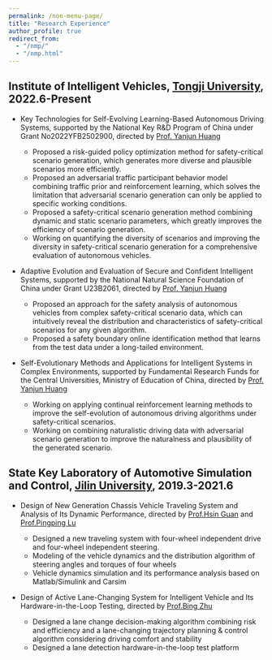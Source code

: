 ```yaml
---
permalink: /non-menu-page/
title: "Research Experience"
author_profile: true
redirect_from: 
  - "/nmp/"
  - "/nmp.html"
---
```


## Institute of Intelligent Vehicles, [Tongji University](https://www.tongji.edu.cn/eng/), 2022.6-Present
* Key Technologies for Self-Evolving Learning-Based Autonomous Driving Systems, supported by the National Key R&D Program of China under Grant No2022YFB2502900, directed by [Prof. Yanjun Huang](https://www.researchgate.net/profile/Yanjun-Huang-4)
  * Proposed a risk-guided policy optimization method for safety-critical scenario generation, which generates more diverse and plausible scenarios more efficiently.
  * Proposed an adversarial traffic participant behavior model combining traffic prior and reinforcement learning, which solves the limitation that adversarial scenario generation can only be applied to specific working conditions.
  * Proposed a safety-critical scenario generation method combining dynamic and static scenario parameters, which greatly improves the efficiency of scenario generation.
  * Working on quantifying the diversity of scenarios and improving the diversity in safety-critical scenario generation for a comprehensive evaluation of autonomous vehicles.

* Adaptive Evolution and Evaluation of Secure and Confident Intelligent Systems, supported by the National Natural Science Foundation of China under Grant U23B2061, directed by [Prof. Yanjun Huang](https://www.researchgate.net/profile/Yanjun-Huang-4)
  * Proposed an approach for the safety analysis of autonomous vehicles from complex safety-critical scenario data, which can intuitively reveal the distribution and characteristics of safety-critical scenarios for any given algorithm.
  * Proposed a safety boundary online identification method that learns from the test data under a long-tailed environment.


* Self-Evolutionary Methods and Applications for Intelligent Systems in Complex Environments, supported by Fundamental Research Funds for the Central Universities, Ministry of Education of China, directed by [Prof. Yanjun Huang](https://www.researchgate.net/profile/Yanjun-Huang-4)
  * Working on applying continual reinforcement learning methods to improve the self-evolution of autonomous driving algorithms under safety-critical scenarios.
  * Working on combining naturalistic driving data with adversarial scenario generation to improve the naturalness and plausibility of the generated scenario.

## State Key Laboratory of Automotive Simulation and Control, [Jilin University](https://www.jlu.edu.cn/#), 2019.3-2021.6
* Design of New Generation Chassis Vehicle Traveling System and Analysis of Its Dynamic Performance, directed by [Prof.Hsin Guan](http://auto.jlu.edu.cn/info/1306/1784.htm) and [Prof.Pingping Lu](http://auto.jlu.edu.cn/info/1318/3892.htm)
  * Designed a new traveling system with four-wheel independent drive and four-wheel independent steering.
  * Modeling of the vehicle dynamics and the distribution algorithm of steering angles and torques of four wheels
  * Vehicle dynamics simulation and its performance analysis based on Matlab/Simulink and Carsim
 
* Design of Active Lane-Changing System for Intelligent Vehicle and Its Hardware-in-the-Loop Testing, directed by [Prof.Bing Zhu](http://auto.jlu.edu.cn/info/1134/2305.htm)
  * Designed a lane change decision-making algorithm combining risk and efficiency and a lane-changing trajectory planning & control algorithm considering driving comfort and stability
  * Designed a lane detection hardware-in-the-loop test platform
